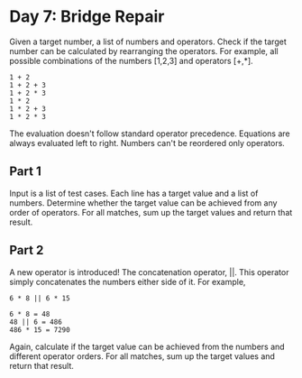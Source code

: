 # Day 7: Bridge Repair

Given a target number, a list of numbers and operators.
Check if the target number can be calculated by rearranging the operators.
For example, all possible combinations of the numbers [1,2,3] and operators [+,*].

```
1 + 2  
1 + 2 + 3  
1 + 2 * 3  
1 * 2  
1 * 2 + 3  
1 * 2 * 3  
```

The evaluation doesn't follow standard operator precedence. Equations are always evaluated left to right. Numbers can't be reordered only operators.

## Part 1

Input is a list of test cases. Each line has a target value and a list of numbers. Determine whether the target value can be achieved from any order of operators. For all matches, sum up the target values and return that result.

## Part 2

A new operator is introduced! The concatenation operator, ||. This operator simply concatenates the numbers either side of it. For example,

```
6 * 8 || 6 * 15

6 * 8 = 48  
48 || 6 = 486  
486 * 15 = 7290
```

Again, calculate if the target value can be achieved from the numbers and different operator orders. For all matches, sum up the target values and return that result.
